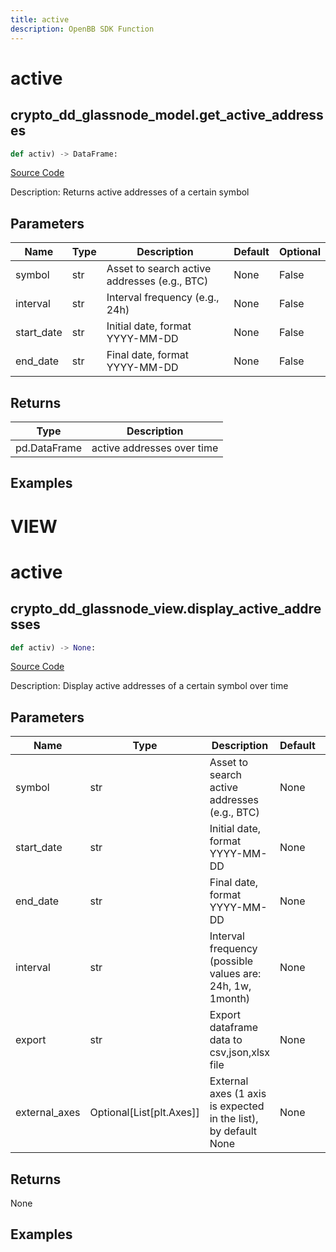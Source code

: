 ```yaml
---
title: active
description: OpenBB SDK Function
---
```

# active

## crypto_dd_glassnode_model.get_active_addresses

```python
def activ) -> DataFrame:
```
[Source Code](https://github.com/OpenBB-finance/OpenBBTerminal/tree/main/openbb_terminal/decorators.py#L303)

Description: Returns active addresses of a certain symbol

## Parameters

| Name | Type | Description | Default | Optional |
| ---- | ---- | ----------- | ------- | -------- |
| symbol | str | Asset to search active addresses (e.g., BTC) | None | False |
| interval | str | Interval frequency (e.g., 24h) | None | False |
| start_date | str | Initial date, format YYYY-MM-DD | None | False |
| end_date | str | Final date, format YYYY-MM-DD | None | False |

## Returns

| Type | Description |
| ---- | ----------- |
| pd.DataFrame | active addresses over time |

## Examples




# VIEW

# active

## crypto_dd_glassnode_view.display_active_addresses

```python
def activ) -> None:
```
[Source Code](https://github.com/OpenBB-finance/OpenBBTerminal/tree/main/openbb_terminal/decorators.py#L31)

Description: Display active addresses of a certain symbol over time

## Parameters

| Name | Type | Description | Default | Optional |
| ---- | ---- | ----------- | ------- | -------- |
| symbol | str | Asset to search active addresses (e.g., BTC) | None | False |
| start_date | str | Initial date, format YYYY-MM-DD | None | False |
| end_date | str | Final date, format YYYY-MM-DD | None | False |
| interval | str | Interval frequency (possible values are: 24h, 1w, 1month) | None | False |
| export | str | Export dataframe data to csv,json,xlsx file | None | False |
| external_axes | Optional[List[plt.Axes]] | External axes (1 axis is expected in the list), by default None | None | True |

## Returns

None

## Examples

